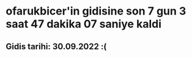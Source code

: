 # ofarukbicer'in gidisine son 7 gun 3 saat 47 dakika 07 saniye kaldi

## Gidis tarihi: 30.09.2022 :(